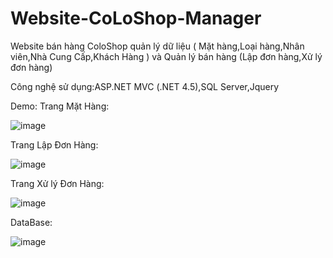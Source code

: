 # Website-CoLoShop-Manager

Website bán hàng ColoShop quản lý dữ liệu ( Mặt hàng,Loại hàng,Nhân viên,Nhà Cung Cấp,Khách Hàng ) và Quản lý bán hàng (Lập đơn hàng,Xử lý đơn hàng)

Công nghệ sử dụng:ASP.NET MVC (.NET 4.5),SQL Server,Jquery

Demo:
Trang Mặt Hàng:

![image](https://github.com/chinhnguyendac01/Website-CoLoShop-Manager/assets/101082005/e375c13b-937a-4eab-9bd1-9bd17b40bc49)

Trang Lập Đơn Hàng:

![image](https://github.com/chinhnguyendac01/Website-CoLoShop-Manager/assets/101082005/7aa5a69d-751a-4c40-85e2-e48ce0b0b335)

Trang Xử lý Đơn Hàng:

![image](https://github.com/chinhnguyendac01/Website-CoLoShop-Manager/assets/101082005/047c34b8-dd98-427e-b570-23d4fe44794d)

DataBase:

![image](https://github.com/chinhnguyendac01/Website-CoLoShop-Manager/assets/101082005/02fba076-6b3c-4feb-931c-44b44cd0518b)


